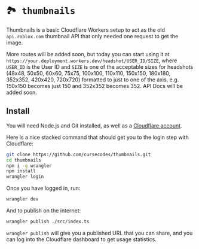# `🏞️ thumbnails `

Thumbnails is a basic Cloudflare Workers setup to act as the old `api.roblox.com` thumbnail API that only needed one request to get the image.

More routes will be added soon, but today you can start using it at `https://your.deployment.workers.dev/headshot/USER_ID/SIZE`, where `USER_ID` is the User ID and `SIZE` is one of the acceptable sizes for headshots (48x48, 50x50, 60x60, 75x75, 100x100, 110x110, 150x150, 180x180, 352x352, 420x420, 720x720) formatted to just to one of the axis, e.g. 150x150 becomes just 150 and 352x352 becomes 352. API Docs will be added soon.

## Install
You will need Node.js and Git installed, as well as a [Cloudflare account](https://dash.cloudflare.com).

Here is a nice stacked command that should get you to the login step with Cloudflare:

```bash
git clone https://github.com/cursecodes/thumbnails.git
cd thumbnails
npm i -g wrangler
npm install
wrangler login
```
Once you have logged in, run:
```bash
wrangler dev
```

And to publish on the internet:
```bash
wrangler publish ./src/index.ts
```
`wrangler publish` will give you a published URL that you can share, and you can log into the Cloudflare dashboard to get usage statistics.
